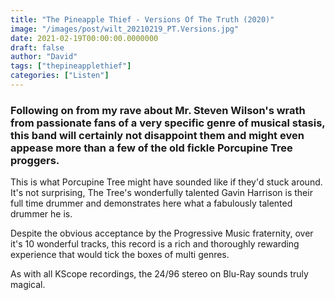 ```yaml
---
title: "The Pineapple Thief - Versions Of The Truth (2020)"
image: "/images/post/wilt_20210219_PT.Versions.jpg"
date: 2021-02-19T00:00:00.0000000
draft: false
author: "David"
tags: ["thepineapplethief"]
categories: ["Listen"]
---
```

### Following on from my rave about Mr. Steven Wilson's wrath from passionate fans of a very specific genre of musical stasis, this band will certainly not disappoint them and might even appease more than a few of the old fickle Porcupine Tree proggers.

 This is what Porcupine Tree might have sounded like if they'd stuck around. It's not surprising, The Tree's wonderfully talented Gavin Harrison is their full time drummer and demonstrates here what a fabulously talented drummer he is.

 Despite the obvious acceptance by the Progressive Music fraternity, over it's 10 wonderful tracks, this record is a rich and thoroughly rewarding experience that would tick the boxes of multi genres.   
  
As with all KScope recordings, the 24/96 stereo on Blu-Ray sounds truly magical.
